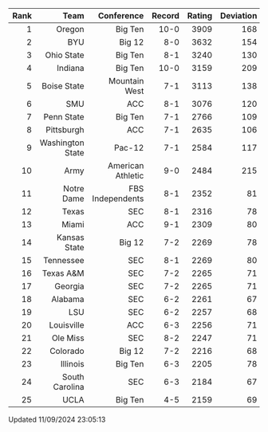 | Rank  | Team                 | Conference           | Record   | Rating | Deviation |
| ---:  | ---:                 | ---:                 | ---:     | ---:   | ---:      |
| 1     | Oregon               | Big Ten              | 10-0     | 3909   | 168       |
| 2     | BYU                  | Big 12               | 8-0      | 3632   | 154       |
| 3     | Ohio State           | Big Ten              | 8-1      | 3240   | 130       |
| 4     | Indiana              | Big Ten              | 10-0     | 3159   | 209       |
| 5     | Boise State          | Mountain West        | 7-1      | 3113   | 138       |
| 6     | SMU                  | ACC                  | 8-1      | 3076   | 120       |
| 7     | Penn State           | Big Ten              | 7-1      | 2766   | 109       |
| 8     | Pittsburgh           | ACC                  | 7-1      | 2635   | 106       |
| 9     | Washington State     | Pac-12               | 7-1      | 2584   | 117       |
| 10    | Army                 | American Athletic    | 9-0      | 2484   | 215       |
| 11    | Notre Dame           | FBS Independents     | 8-1      | 2352   | 81        |
| 12    | Texas                | SEC                  | 8-1      | 2316   | 78        |
| 13    | Miami                | ACC                  | 9-1      | 2309   | 80        |
| 14    | Kansas State         | Big 12               | 7-2      | 2269   | 78        |
| 15    | Tennessee            | SEC                  | 8-1      | 2269   | 80        |
| 16    | Texas A&M            | SEC                  | 7-2      | 2265   | 71        |
| 17    | Georgia              | SEC                  | 7-2      | 2265   | 71        |
| 18    | Alabama              | SEC                  | 6-2      | 2261   | 67        |
| 19    | LSU                  | SEC                  | 6-2      | 2257   | 68        |
| 20    | Louisville           | ACC                  | 6-3      | 2256   | 71        |
| 21    | Ole Miss             | SEC                  | 8-2      | 2247   | 71        |
| 22    | Colorado             | Big 12               | 7-2      | 2216   | 68        |
| 23    | Illinois             | Big Ten              | 6-3      | 2205   | 78        |
| 24    | South Carolina       | SEC                  | 6-3      | 2184   | 67        |
| 25    | UCLA                 | Big Ten              | 4-5      | 2159   | 69        |

Updated 11/09/2024 23:05:13
